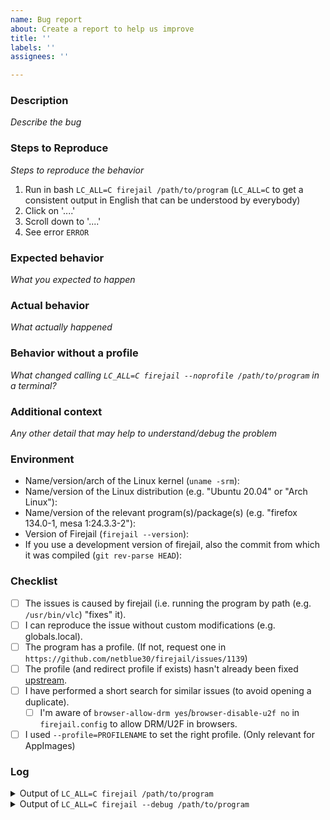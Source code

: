 ```yaml
---
name: Bug report
about: Create a report to help us improve
title: ''
labels: ''
assignees: ''

---
```


<!--
See the following links for help with formatting:

https://guides.github.com/features/mastering-markdown/
https://docs.github.com/en/github/writing-on-github/getting-started-with-writing-and-formatting-on-github/basic-writing-and-formatting-syntax
-->

### Description

_Describe the bug_

### Steps to Reproduce

_Steps to reproduce the behavior_

1. Run in bash `LC_ALL=C firejail /path/to/program` (`LC_ALL=C` to get a consistent
   output in English that can be understood by everybody)
2. Click on '....'
3. Scroll down to '....'
4. See error `ERROR`

### Expected behavior

_What you expected to happen_

### Actual behavior

_What actually happened_

### Behavior without a profile

_What changed calling `LC_ALL=C firejail --noprofile /path/to/program` in a
terminal?_

### Additional context

_Any other detail that may help to understand/debug the problem_

### Environment

- Name/version/arch of the Linux kernel (`uname -srm`):
- Name/version of the Linux distribution (e.g. "Ubuntu 20.04" or "Arch Linux"):
- Name/version of the relevant program(s)/package(s) (e.g. "firefox 134.0-1,
  mesa 1:24.3.3-2"):
- Version of Firejail (`firejail --version`):
- If you use a development version of firejail, also the commit from which it
  was compiled (`git rev-parse HEAD`):

### Checklist

<!--
Note: Items are checked with an "x", like so:

- [x] This is a checked item.
-->

- [ ] The issues is caused by firejail (i.e. running the program by path (e.g. `/usr/bin/vlc`) "fixes" it).
- [ ] I can reproduce the issue without custom modifications (e.g. globals.local).
- [ ] The program has a profile. (If not, request one in `https://github.com/netblue30/firejail/issues/1139`)
- [ ] The profile (and redirect profile if exists) hasn't already been fixed [upstream](https://github.com/netblue30/firejail/tree/master/etc).
- [ ] I have performed a short search for similar issues (to avoid opening a duplicate).
  - [ ] I'm aware of `browser-allow-drm yes`/`browser-disable-u2f no` in `firejail.config` to allow DRM/U2F in browsers.
- [ ] I used `--profile=PROFILENAME` to set the right profile. (Only relevant for AppImages)

### Log

<details>
<summary>Output of <code>LC_ALL=C firejail /path/to/program</code></summary>
<p>

```
output goes here
```

</p>
</details>

<details>
<summary>Output of <code>LC_ALL=C firejail --debug /path/to/program</code></summary>
<p>

<!--
If the output is too long, save it to a file (e.g. "fjdebug.txt") and attach it
to the comment:
https://docs.github.com/en/get-started/writing-on-github/working-with-advanced-formatting/attaching-files

If that does not work, create a secret gist at https://gist.github.com/ and
link it here.
-->

```
output goes here
```

</p>
</details>
